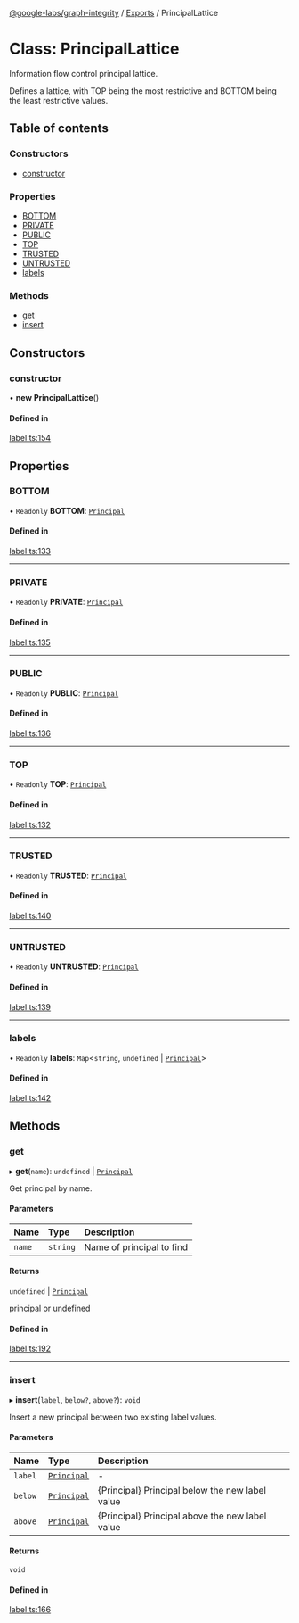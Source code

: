 [@google-labs/graph-integrity](../README.md) / [Exports](../modules.md) / PrincipalLattice

# Class: PrincipalLattice

Information flow control principal lattice.

Defines a lattice, with TOP being the most restrictive and BOTTOM being the
least restrictive values.

## Table of contents

### Constructors

- [constructor](PrincipalLattice.md#constructor)

### Properties

- [BOTTOM](PrincipalLattice.md#bottom)
- [PRIVATE](PrincipalLattice.md#private)
- [PUBLIC](PrincipalLattice.md#public)
- [TOP](PrincipalLattice.md#top)
- [TRUSTED](PrincipalLattice.md#trusted)
- [UNTRUSTED](PrincipalLattice.md#untrusted)
- [labels](PrincipalLattice.md#labels)

### Methods

- [get](PrincipalLattice.md#get)
- [insert](PrincipalLattice.md#insert)

## Constructors

### constructor

• **new PrincipalLattice**()

#### Defined in

[label.ts:154](https://github.com/Chizobaonorh/labs-prototypes/blob/0d5a680/seeds/graph-integrity/src/label.ts#L154)

## Properties

### BOTTOM

• `Readonly` **BOTTOM**: [`Principal`](Principal.md)

#### Defined in

[label.ts:133](https://github.com/Chizobaonorh/labs-prototypes/blob/0d5a680/seeds/graph-integrity/src/label.ts#L133)

___

### PRIVATE

• `Readonly` **PRIVATE**: [`Principal`](Principal.md)

#### Defined in

[label.ts:135](https://github.com/Chizobaonorh/labs-prototypes/blob/0d5a680/seeds/graph-integrity/src/label.ts#L135)

___

### PUBLIC

• `Readonly` **PUBLIC**: [`Principal`](Principal.md)

#### Defined in

[label.ts:136](https://github.com/Chizobaonorh/labs-prototypes/blob/0d5a680/seeds/graph-integrity/src/label.ts#L136)

___

### TOP

• `Readonly` **TOP**: [`Principal`](Principal.md)

#### Defined in

[label.ts:132](https://github.com/Chizobaonorh/labs-prototypes/blob/0d5a680/seeds/graph-integrity/src/label.ts#L132)

___

### TRUSTED

• `Readonly` **TRUSTED**: [`Principal`](Principal.md)

#### Defined in

[label.ts:140](https://github.com/Chizobaonorh/labs-prototypes/blob/0d5a680/seeds/graph-integrity/src/label.ts#L140)

___

### UNTRUSTED

• `Readonly` **UNTRUSTED**: [`Principal`](Principal.md)

#### Defined in

[label.ts:139](https://github.com/Chizobaonorh/labs-prototypes/blob/0d5a680/seeds/graph-integrity/src/label.ts#L139)

___

### labels

• `Readonly` **labels**: `Map`<`string`, `undefined` \| [`Principal`](Principal.md)\>

#### Defined in

[label.ts:142](https://github.com/Chizobaonorh/labs-prototypes/blob/0d5a680/seeds/graph-integrity/src/label.ts#L142)

## Methods

### get

▸ **get**(`name`): `undefined` \| [`Principal`](Principal.md)

Get principal by name.

#### Parameters

| Name | Type | Description |
| :------ | :------ | :------ |
| `name` | `string` | Name of principal to find |

#### Returns

`undefined` \| [`Principal`](Principal.md)

principal or undefined

#### Defined in

[label.ts:192](https://github.com/Chizobaonorh/labs-prototypes/blob/0d5a680/seeds/graph-integrity/src/label.ts#L192)

___

### insert

▸ **insert**(`label`, `below?`, `above?`): `void`

Insert a new principal between two existing label values.

#### Parameters

| Name | Type | Description |
| :------ | :------ | :------ |
| `label` | [`Principal`](Principal.md) | - |
| `below` | [`Principal`](Principal.md) | {Principal} Principal below the new label value |
| `above` | [`Principal`](Principal.md) | {Principal} Principal above the new label value |

#### Returns

`void`

#### Defined in

[label.ts:166](https://github.com/Chizobaonorh/labs-prototypes/blob/0d5a680/seeds/graph-integrity/src/label.ts#L166)
